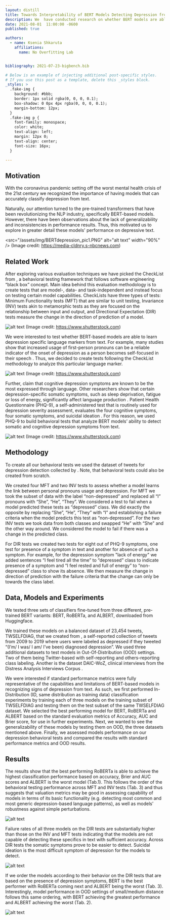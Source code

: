 ```yaml
---
layout: distill
title: Towards Interpretability of BERT Models Detecting Depression from Text
description: We  have conducted research on whether BERT models are able to successfully learn depression specific language markers and symptoms from text. 
date: 2021-08-01  11:00:00 -0600
published: true

authors:
  - name: Ksenia Shkaruta
    affiliations:
      name: No Overfitting Lab


bibliography: 2021-07-23-bigbench.bib

# Below is an example of injecting additional post-specific styles.
# If you use this post as a template, delete this _styles block.
_styles: >
  .fake-img {
    background: #bbb;
    border: 1px solid rgba(0, 0, 0, 0.1);
    box-shadow: 0 0px 4px rgba(0, 0, 0, 0.1);
    margin-bottom: 12px;
  }
  .fake-img p {
    font-family: monospace;
    color: white;
    text-align: left;
    margin: 12px 0;
    text-align: center;
    font-size: 16px;
  }

---
```


## Motivation

With the coronavirus pandemic setting off the worst mental health crisis of the 21st century we recognized the importance of having models that can accurately classify depression from text. 

Naturally, our attention turned to the pre-trained transformers that have been revolutionizing the NLP industry, specifically BERT-based models. However, there have been observations about the lack of generalizability and inconsistencies in performance results. Thus, this motivated us to explore in greater detail these models' performance on depressive text. 

<src="/assets/img/BERTdepression_pic1.PNG" alt="alt text" width="90%" />
(Image credit: https://media-cldnry.s-nbcnews.com)

## Related Work

After exploring various evaluation techniques we have picked the CheckList from <d-cite key="ribeiro-etal-2020-beyond"></d-cite>, a behavioral testing framework that follows software engineering “black box” concept. Main idea behind this evaluation methodology is to create tests that are model-, data- and task-independent and instead focus on testing certain model capabilities. CheckLists have three types of tests: Minimum Functionality tests (MFT) that are similar to unit testing, Invariance (INV) tests akin to metamorphic tests as they are focused on the relationship between input and output, and Directional Expectation (DIR) tests measure the change in the direction of prediction of a model.

![alt text](https://github.com/NoOverfitting-lab/NoOverfitting-lab.github.io/blob/ks_draft/assets/img/BERTdepression_pic1_v2.PNG?raw=true)
(Image credit: https://www.shutterstock.com)

We were interested to test whether BERT-based models are able to learn depression specific language markers from text. For example, many studies show that increased usage of first-person pronouns can be a reliable indicator of the onset of depression as a person becomes self-focused in their speech <d-cite key="bucci1981language"></d-cite> <d-cite key="rude2004language"></d-cite> <d-cite key="zimmermann2013way"></d-cite>. Thus, we decided to create tests following the CheckList methodology to analyze this particular language marker. 

![alt text](https://github.com/NoOverfitting-lab/NoOverfitting-lab.github.io/blob/ks_draft/assets/img/BERTdepression_pic3_v2.PNG?raw=true)
(Image credit: https://www.shutterstock.com)

Further, <d-cite key="smirnova2018language"></d-cite> claim that cognitive depression symptoms are known to be the most expressed through language. Other researchers show that certain depression-specific somatic symptoms, such as sleep deprivation, fatigue or loss of energy, significantly affect language production <d-cite key="harrison1998sleep"></d-cite>. Patient Health Questionnaire (PHQ-9), a self-administered test that is routinely used for depression severity assessment, evaluates the four cognitive symptoms, four somatic symptoms, and suicidal ideation <d-cite key="kroenke2001phq"></d-cite> <d-cite key="kroenke2002phq"></d-cite> <d-cite key="arroll2010validation"></d-cite>. For this reason, we used PHQ-9 to build behavioral tests that analyze BERT models’ ability to detect somatic and cognitive depression symptoms from text.

![alt text](https://github.com/NoOverfitting-lab/NoOverfitting-lab.github.io/blob/ks_draft/assets/img/BERTdepression_pic4_v2.PNG?raw=true)
(Image credit: https://www.shutterstock.com)

## Methodology

To create all our behavioral tests we used the dataset of tweets for depression detection collected by <d-cite key="shen2017depression"></d-cite>. Note, that behavioral tests could also be created from scratch.

We created four MFT and two INV tests to assess whether a model learns the link between personal pronouns usage and depression. For MFT we took the subset of data with the label “non-depressed” and replaced all “I” pronouns with “She”, “He”, “They”. We considered a test to fail when a model predicted these tests as “depressed” class. We did exactly the opposite by replacing “She”, “He”, “They” with “I” and establishing a failure criteria when the model predicts this test as “non-depressed”. For the two INV tests we took data from both classes and swapped “He” with “She” and the other way around. We considered the model to fail if there was a change in the predicted class.

For DIR tests we created two tests for eight out of PHQ-9 symptoms, one test for presence of a symptom in text and another for absence of such a symptom. For example, for the depression symptom "lack of energy" we added sentences “I feel tired all the time” to “depressed” class to indicate presence of a symptom and “I feel rested and full of energy” to “non-depressed” class to show its absence. We then measure the change in direction of prediction with the failure criteria that the change can only be towards the class label.


## Data, Models and Experiments

We tested three sets of classifiers fine-tuned from three different, pre-trained BERT variants: BERT, RoBERTa, and ALBERT, downloaded from Huggingface. 

We trained these models on a balanced dataset of 23,454 tweets, TWSELFDIAG,  that we created from <d-cite key="shen2017depression"></d-cite>, a self-reported collection of tweets from 2009 to 2019 where users were labeled as depressed if they tweeted “(I’m/ I was/ I am/ I’ve been) diagnosed depression”. We used three additional datasets to test models in Out-Of-Distribution (OOD) settings. Two of them being Twitter-based with self-reporting and others-reporting class labeling. Another is the dataset DAIC-WoZ, clinical interviews from the Distress Analysis Interviews Corpus <d-cite key="gratch2014distress"></d-cite>.

We were interested if standard performance metrics were fully representative of the capabilities and limitations of BERT-based models in recognizing signs of depression from text. As such, we first performed In-Distribution (ID, same distribution as training data) classification experiments by training each of three models on the training subset of TWSELFDIAG and testing them on the test subset of the same TWSELFDIAG dataset. We selected the best performing model for BERT, RoBERTa and ALBERT based on the standard evaluation metrics of Accuracy, AUC and Brier score, for use in further experiments. Next, we wanted to see the generalizability of these models by testing them on OOD, the three datasets mentioned above. Finally, we assessed models performance on our depression behavioral tests and compared the results with standard performance metrics and OOD results. 
                                         

## Results 

The results show that the best performing RoBERTa is able to achieve the highest classification performance based on accuracy,  Brier and AUC scores and ALBERT is the worst model (Tab.1).  This follows the order of the behavioral testing performance across MFT and INV tests (Tab. 3) and thus suggests that valuation metrics may be good in assessing capability of models in terms of its basic functionality (e.g. detecting most common and most generic depression-based language patterns), as well as models’ robustness against simple perturbations. 

![alt text](https://github.com/NoOverfitting-lab/NoOverfitting-lab.github.io/blob/ks_draft/assets/img/BERTdepression_Table1.PNG?raw=true)

Failure rates of all three models on the DIR tests are substantially higher than those on the INV and MFT tests indicating that the models are not capable of detecting these specifics in text with sufficient accuracy. Across DIR tests the somatic symptoms prove to be easier to detect. Suicidal ideation is the most difficult symptom of depression for the models to detect.

![alt text](https://github.com/NoOverfitting-lab/NoOverfitting-lab.github.io/blob/ks_draft/assets/img/BERTdepression_Table2.PNG?raw=true)
                                    
If we order the models according to their behavior on the DIR tests that are based on the presence of depression symptoms, BERT is the best performer with RoBERTa coming next and ALBERT being the worst (Tab. 3). Interestingly, model performance in OOD settings of small/medium distance follows this same ordering, with BERT achieving the greatest performance and ALBERT achieving  the worst (Tab. 2).

![alt text](https://github.com/NoOverfitting-lab/NoOverfitting-lab.github.io/blob/ks_draft/assets/img/BERTdepression_Table3_v2.PNG?raw=true)

